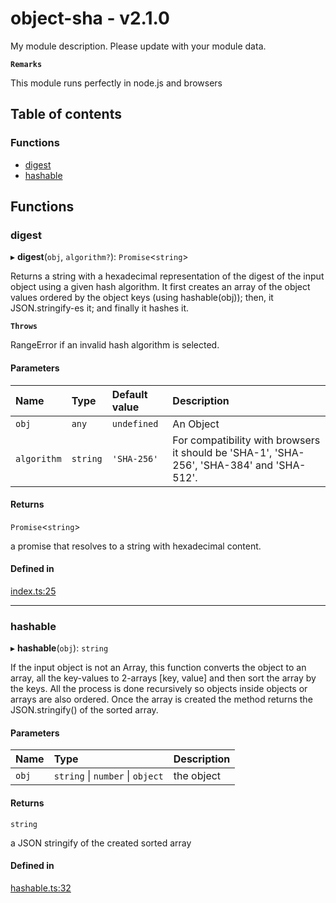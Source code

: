 # object-sha - v2.1.0

My module description. Please update with your module data.

**`Remarks`**

This module runs perfectly in node.js and browsers

## Table of contents

### Functions

- [digest](API.md#digest)
- [hashable](API.md#hashable)

## Functions

### digest

▸ **digest**(`obj`, `algorithm?`): `Promise`<`string`\>

Returns a string with a hexadecimal representation of the digest of the input object using a given hash algorithm.
It first creates an array of the object values ordered by the object keys (using hashable(obj));
then, it JSON.stringify-es it; and finally it hashes it.

**`Throws`**

RangeError if an invalid hash algorithm is selected.

#### Parameters

| Name | Type | Default value | Description |
| :------ | :------ | :------ | :------ |
| `obj` | `any` | `undefined` | An Object |
| `algorithm` | `string` | `'SHA-256'` | For compatibility with browsers it should be 'SHA-1', 'SHA-256', 'SHA-384' and 'SHA-512'. |

#### Returns

`Promise`<`string`\>

a promise that resolves to a string with hexadecimal content.

#### Defined in

[index.ts:25](https://github.com/juanelas/object-sha/blob/d658dc0/src/ts/index.ts#L25)

___

### hashable

▸ **hashable**(`obj`): `string`

If the input object is not an Array, this function converts the object to an array, all the key-values to 2-arrays [key, value] and then sort the array by the keys. All the process is done recursively so objects inside objects or arrays are also ordered. Once the array is created the method returns the JSON.stringify() of the sorted array.

#### Parameters

| Name | Type | Description |
| :------ | :------ | :------ |
| `obj` | `string` \| `number` \| `object` | the object |

#### Returns

`string`

a JSON stringify of the created sorted array

#### Defined in

[hashable.ts:32](https://github.com/juanelas/object-sha/blob/d658dc0/src/ts/hashable.ts#L32)
